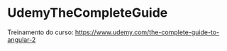 # UdemyTheCompleteGuide
Treinamento do curso: https://www.udemy.com/the-complete-guide-to-angular-2
